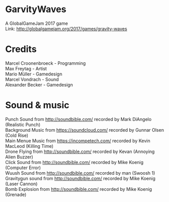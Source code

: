 # GarvityWaves

A GlobalGameJam 2017 game    
Link: http://globalgamejam.org/2017/games/gravity-waves

# Credits
Marcel Croonenbroeck - Programming    
Max Freytag - Artist    
Mario Müller - Gamedesign    
Marcel Vondrach - Sound    
Alexander Becker - Gamedesign    

# Sound & music
Punch Sound from http://soundbible.com/ recorded by Mark DiAngelo (Realistic Punch)    
Background Music from https://soundcloud.com/ recorded by Gunnar Olsen (Cold Rise)    
Main Menue Music from https://incompetech.com/ recorded by Kevin MacLeod (Killing Time)    
Drone Flying from http://soundbible.com/ recorded by Kevan (Annoying Alien Buzzer)    
Click Sound from http://soundbible.com/ recorded by Mike Koenig (Computer Error)    
Wuush Sound from http://soundbible.com/ recorded by man (Swoosh 1)    
Gravitygun sound from http://soundbible.com/ recorded by Mike Koenig (Laser Cannon)    
Bomb Explosion from http://soundbible.com/ recorded by Mike Koenig (Grenade)     
